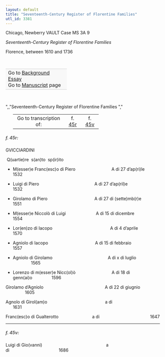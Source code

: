 ```yaml
---
layout: default
title: "Seventeenth-Century Register of Florentine Families"
utl_id: 3381
---
```



Chicago, Newberry VAULT Case MS 3A 9


*Seventeenth-Century Register of Florentine Families*


Florence, between 1610 and 1736


 

<table border="0.5" cellpadding="1" cellspacing="1" style="width: 200px; background-color:#F8F8F8;"><tbody style="border-color:#ccc"><tr style="border-color:#ccc"><td>Go to <a href="{{ site.baseurl }}/essay/053" target="_blank">Background Essay</a><br />
			Go to <a href="{{ site.baseurl }}/www/record.html?id=053" target="_blank">Manuscript</a> page</td>
</tr></tbody></table>
 

",,"Seventeenth-Century Register of Florentine Families
","
<table border="0.5" cellpadding="1" cellspacing="1" style="width: 280px; margin-left: 0.25in;"><tbody><tr style="border-color:#B3B6B7"><td style="text-align:center">Go to transcription of:</td>
<td style="text-align:center">f. <a href="#1">45r</a></td>
<td style="text-align:center">f. <a href="#2">45v</a></td>
</tr></tbody></table>
<h5 id="1" style="color:#555;">f. 45r:</h5>

GVICCIARDINI


 Q(uartie)re  s(an)to  sp(ir)ito


+ M(esser)e Franc(esc)o di Piero                              A di 27 d’ap(ri)le         1532


+ Luigi di Piero                                              A di 27 d’ap(ril)e                     1532


+ Girolamo di Piero                                       A di 27 di (sette)mb(r)e          1551


+ M(esser)e Niccolò di Luigi                         A di 15 di dicembre                1554


+ Lor(en)zo di Iacopo                                                A di 4 d’aprile             1570


+ Agniolo di Iacopo                                       A di 15 di febbraio                  1557


+ Agniolo di Girolamo                                              A di x di luglio                       1565


+ Lorenzo di m(esser)e Nicc(ol)ò                              A di 18 di genn(ai)o                1596


Girolamo d’Agniolo                                                   A di 22 di giugnio                   1605


Agnolo di Girol(am)o                                                a di                                          1631


Franc(esc)o di Gualterotto                            a di                                          1647


<hr /><h5 id="2" style="color:#555;">f. 45v:</h5>

Luigi di Gio(vanni)                                                     a di                                         1686

